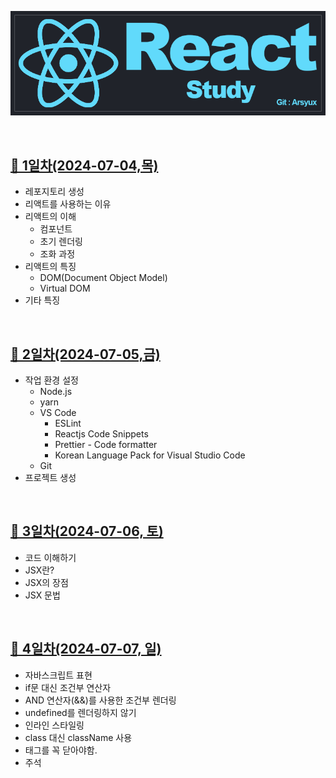 <p align="center"><img src="images/ReactStudyLogo.png" alt="ReactStudyLogo"></p>
<br>

## [📌 1일차(2024-07-04,목)](document/2024-07-04.md)
- 레포지토리 생성
- 리액트를 사용하는 이유
- 리액트의 이해
  - 컴포넌트
  - 초기 렌더링
  - 조화 과정
- 리액트의 특징
  - DOM(Document Object Model)
  - Virtual DOM
- 기타 특징
<br>

## [📌 2일차(2024-07-05,금)](document/2024-07-05.md)
- 작업 환경 설정
  - Node.js
  - yarn
  - VS Code
    - ESLint
    - Reactjs Code Snippets
    - Prettier - Code formatter
    - Korean Language Pack for Visual Studio Code
  - Git
- 프로젝트 생성
<br>

## [📌 3일차(2024-07-06, 토)](document/2024-07-06.md)
- 코드 이해하기
- JSX란?
- JSX의 장점
- JSX 문법
<br>

## [📌 4일차(2024-07-07, 일)](document/2024-07-07.md)
- 자바스크립트 표현
- if문 대신 조건부 연산자
- AND 연산자(&&)를 사용한 조건부 렌더링
- undefined를 렌더링하지 않기
- 인라인 스타일링
- class 대신 className 사용
- 태그를 꼭 닫아야함.
- 주석
<br>
